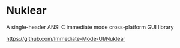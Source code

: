 # Nuklear

A single-header ANSI C immediate mode cross-platform GUI library

https://github.com/Immediate-Mode-UI/Nuklear
